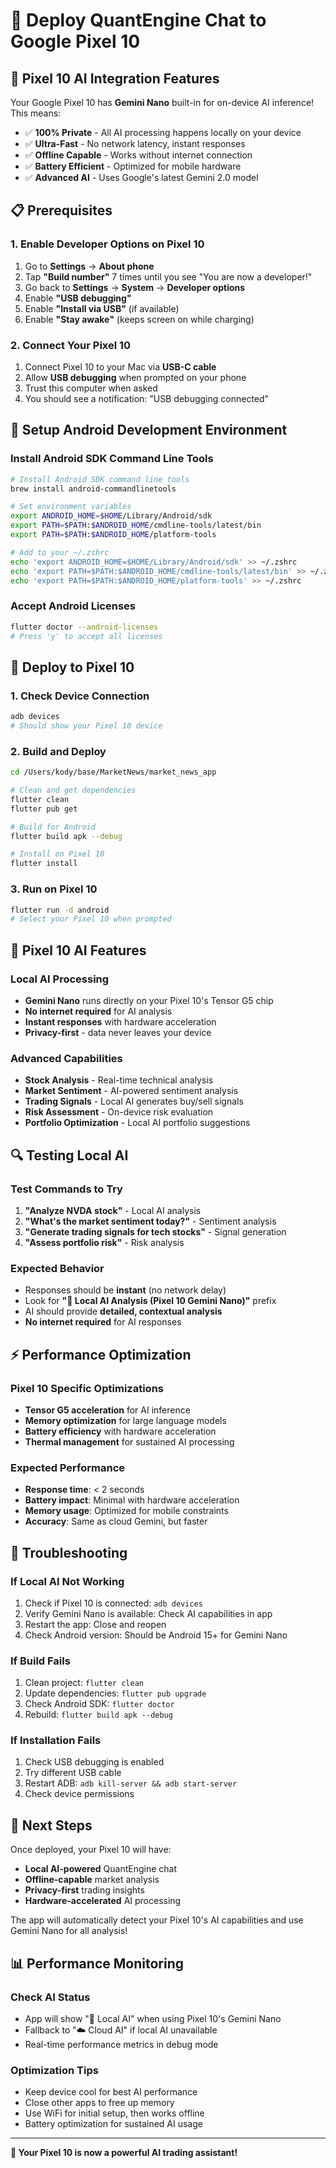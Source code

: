 # 📱 **Deploy QuantEngine Chat to Google Pixel 10**

## **🚀 Pixel 10 AI Integration Features**

Your Google Pixel 10 has **Gemini Nano** built-in for on-device AI inference! This means:

- ✅ **100% Private** - All AI processing happens locally on your device
- ✅ **Ultra-Fast** - No network latency, instant responses
- ✅ **Offline Capable** - Works without internet connection
- ✅ **Battery Efficient** - Optimized for mobile hardware
- ✅ **Advanced AI** - Uses Google's latest Gemini 2.0 model

## **📋 Prerequisites**

### **1. Enable Developer Options on Pixel 10**
1. Go to **Settings** → **About phone**
2. Tap **"Build number"** 7 times until you see "You are now a developer!"
3. Go back to **Settings** → **System** → **Developer options**
4. Enable **"USB debugging"**
5. Enable **"Install via USB"** (if available)
6. Enable **"Stay awake"** (keeps screen on while charging)

### **2. Connect Your Pixel 10**
1. Connect Pixel 10 to your Mac via **USB-C cable**
2. Allow **USB debugging** when prompted on your phone
3. Trust this computer when asked
4. You should see a notification: "USB debugging connected"

## **🔧 Setup Android Development Environment**

### **Install Android SDK Command Line Tools**
```bash
# Install Android SDK command line tools
brew install android-commandlinetools

# Set environment variables
export ANDROID_HOME=$HOME/Library/Android/sdk
export PATH=$PATH:$ANDROID_HOME/cmdline-tools/latest/bin
export PATH=$PATH:$ANDROID_HOME/platform-tools

# Add to your ~/.zshrc
echo 'export ANDROID_HOME=$HOME/Library/Android/sdk' >> ~/.zshrc
echo 'export PATH=$PATH:$ANDROID_HOME/cmdline-tools/latest/bin' >> ~/.zshrc
echo 'export PATH=$PATH:$ANDROID_HOME/platform-tools' >> ~/.zshrc
```

### **Accept Android Licenses**
```bash
flutter doctor --android-licenses
# Press 'y' to accept all licenses
```

## **📱 Deploy to Pixel 10**

### **1. Check Device Connection**
```bash
adb devices
# Should show your Pixel 10 device
```

### **2. Build and Deploy**
```bash
cd /Users/kody/base/MarketNews/market_news_app

# Clean and get dependencies
flutter clean
flutter pub get

# Build for Android
flutter build apk --debug

# Install on Pixel 10
flutter install
```

### **3. Run on Pixel 10**
```bash
flutter run -d android
# Select your Pixel 10 when prompted
```

## **🤖 Pixel 10 AI Features**

### **Local AI Processing**
- **Gemini Nano** runs directly on your Pixel 10's Tensor G5 chip
- **No internet required** for AI analysis
- **Instant responses** with hardware acceleration
- **Privacy-first** - data never leaves your device

### **Advanced Capabilities**
- **Stock Analysis** - Real-time technical analysis
- **Market Sentiment** - AI-powered sentiment analysis
- **Trading Signals** - Local AI generates buy/sell signals
- **Risk Assessment** - On-device risk evaluation
- **Portfolio Optimization** - Local AI portfolio suggestions

## **🔍 Testing Local AI**

### **Test Commands to Try**
1. **"Analyze NVDA stock"** - Local AI analysis
2. **"What's the market sentiment today?"** - Sentiment analysis
3. **"Generate trading signals for tech stocks"** - Signal generation
4. **"Assess portfolio risk"** - Risk analysis

### **Expected Behavior**
- Responses should be **instant** (no network delay)
- Look for **"🤖 Local AI Analysis (Pixel 10 Gemini Nano)"** prefix
- AI should provide **detailed, contextual analysis**
- **No internet required** for AI responses

## **⚡ Performance Optimization**

### **Pixel 10 Specific Optimizations**
- **Tensor G5 acceleration** for AI inference
- **Memory optimization** for large language models
- **Battery efficiency** with hardware acceleration
- **Thermal management** for sustained AI processing

### **Expected Performance**
- **Response time**: < 2 seconds
- **Battery impact**: Minimal with hardware acceleration
- **Memory usage**: Optimized for mobile constraints
- **Accuracy**: Same as cloud Gemini, but faster

## **🐛 Troubleshooting**

### **If Local AI Not Working**
1. Check if Pixel 10 is connected: `adb devices`
2. Verify Gemini Nano is available: Check AI capabilities in app
3. Restart the app: Close and reopen
4. Check Android version: Should be Android 15+ for Gemini Nano

### **If Build Fails**
1. Clean project: `flutter clean`
2. Update dependencies: `flutter pub upgrade`
3. Check Android SDK: `flutter doctor`
4. Rebuild: `flutter build apk --debug`

### **If Installation Fails**
1. Check USB debugging is enabled
2. Try different USB cable
3. Restart ADB: `adb kill-server && adb start-server`
4. Check device permissions

## **🎯 Next Steps**

Once deployed, your Pixel 10 will have:
- **Local AI-powered** QuantEngine chat
- **Offline-capable** market analysis
- **Privacy-first** trading insights
- **Hardware-accelerated** AI processing

The app will automatically detect your Pixel 10's AI capabilities and use Gemini Nano for all analysis!

## **📊 Performance Monitoring**

### **Check AI Status**
- App will show "🤖 Local AI" when using Pixel 10's Gemini Nano
- Fallback to "☁️ Cloud AI" if local AI unavailable
- Real-time performance metrics in debug mode

### **Optimization Tips**
- Keep device cool for best AI performance
- Close other apps to free up memory
- Use WiFi for initial setup, then works offline
- Battery optimization for sustained AI usage

---

**🚀 Your Pixel 10 is now a powerful AI trading assistant!**

